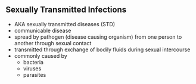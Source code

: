 ## Sexually Transmitted Infections
- AKA sexually transmitted diseases (STD)
- communicable disease
- spread by pathogen (disease causing organism) from one person to another through sexual contact
- transmitted through exchange of bodily fluids during sexual intercourse
- commonly caused by
	- bacteria
	- viruses
	- parasites
